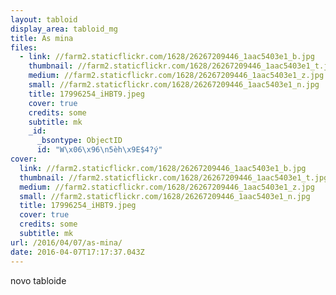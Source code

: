```yaml
---
layout: tabloid
display_area: tabloid_mg
title: As mina
files:
  - link: //farm2.staticflickr.com/1628/26267209446_1aac5403e1_b.jpg
    thumbnail: //farm2.staticflickr.com/1628/26267209446_1aac5403e1_t.jpg
    medium: //farm2.staticflickr.com/1628/26267209446_1aac5403e1_z.jpg
    small: //farm2.staticflickr.com/1628/26267209446_1aac5403e1_n.jpg
    title: 17996254_iHBT9.jpeg
    cover: true
    credits: some
    subtitle: mk
    _id:
      _bsontype: ObjectID
      id: "W\x06\x96\n5èh\x9E$4?ý"
cover:
  link: //farm2.staticflickr.com/1628/26267209446_1aac5403e1_b.jpg
  thumbnail: //farm2.staticflickr.com/1628/26267209446_1aac5403e1_t.jpg
  medium: //farm2.staticflickr.com/1628/26267209446_1aac5403e1_z.jpg
  small: //farm2.staticflickr.com/1628/26267209446_1aac5403e1_n.jpg
  title: 17996254_iHBT9.jpeg
  cover: true
  credits: some
  subtitle: mk
url: /2016/04/07/as-mina/
date: 2016-04-07T17:17:37.043Z
---
```

<p>novo tabloide</p>

